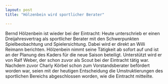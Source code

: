 ```yaml
---
layout: post
title: "Hölzenbein wird sportlicher Berater"

---
```


Bernd Hölzenbein ist wieder bei der Eintracht: Heute unterschrieb er einen Dreijahresvertrag als sportlicher Berater mit den Schwerpunkten Spielbeobachtung und Spielersichtung. Dabei wird er direkt an Willi Reimann berichten. Hölzenbein nimmt seine Tätigkeit ab sofort auf und ist an der Planung des Kaders für die neue Saison beteiligt. Unterstützt wird er von Ralf Weber, der schon zuvor als Scout bei der Eintracht tätig war. Nachdem zuvor Charly Körbel schon zum Vorstandsberater befördert worden war, seien mit der heutigen Entscheidung die Umstruktierungen des sportlichen Bereichs abgeschlossen worden, wie die Eintracht mitteilte.


